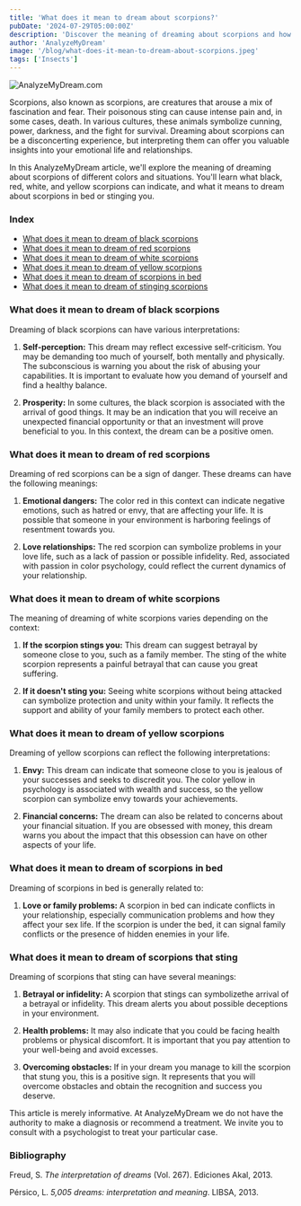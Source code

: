 ```yaml
---
title: 'What does it mean to dream about scorpions?'
pubDate: '2024-07-29T05:00:00Z'
description: 'Discover the meaning of dreaming about scorpions and how these dreams can reflect your emotions, concerns, and personal relationships.'
author: 'AnalyzeMyDream'
image: '/blog/what-does-it-mean-to-dream-about-scorpions.jpeg'
tags: ['Insects']
---
```


![AnalyzeMyDream.com](/blog/what-does-it-mean-to-dream-about-scorpions.jpeg)

Scorpions, also known as scorpions, are creatures that arouse a mix of fascination and fear. Their poisonous sting can cause intense pain and, in some cases, death. In various cultures, these animals symbolize cunning, power, darkness, and the fight for survival. Dreaming about scorpions can be a disconcerting experience, but interpreting them can offer you valuable insights into your emotional life and relationships.

In this AnalyzeMyDream article, we'll explore the meaning of dreaming about scorpions of different colors and situations. You'll learn what black, red, white, and yellow scorpions can indicate, and what it means to dream about scorpions in bed or stinging you.

### Index

- [What does it mean to dream of black scorpions](#what-does-it-mean-to-dream-of-black-scorpions)
- [What does it mean to dream of red scorpions](#what-does-it-mean-to-dream-of-red-scorpions)
- [What does it mean to dream of white scorpions](#what-does-it-mean-to-dream-of-white-scorpions)
- [What does it mean to dream of yellow scorpions](#what-does-it-mean-to-dream-of-yellow-scorpions)
- [What does it mean to dream of scorpions in bed](#what-does-it-mean-to-dream-of-scorpions-in-bed)
- [What does it mean to dream of stinging scorpions](#what-does-it-mean-to-dream-of-stinging-scorpions)

### What does it mean to dream of black scorpions

Dreaming of black scorpions can have various interpretations:

1. **Self-perception:** This dream may reflect excessive self-criticism. You may be demanding too much of yourself, both mentally and physically. The subconscious is warning you about the risk of abusing your capabilities. It is important to evaluate how you demand of yourself and find a healthy balance.

2. **Prosperity:** In some cultures, the black scorpion is associated with the arrival of good things. It may be an indication that you will receive an unexpected financial opportunity or that an investment will prove beneficial to you. In this context, the dream can be a positive omen.

### What does it mean to dream of red scorpions

Dreaming of red scorpions can be a sign of danger. These dreams can have the following meanings:

1. **Emotional dangers:** The color red in this context can indicate negative emotions, such as hatred or envy, that are affecting your life. It is possible that someone in your environment is harboring feelings of resentment towards you.

2. **Love relationships:** The red scorpion can symbolize problems in your love life, such as a lack of passion or possible infidelity. Red, associated with passion in color psychology, could reflect the current dynamics of your relationship.

### What does it mean to dream of white scorpions

The meaning of dreaming of white scorpions varies depending on the context:

1. **If the scorpion stings you:** This dream can suggest betrayal by someone close to you, such as a family member. The sting of the white scorpion represents a painful betrayal that can cause you great suffering.

2. **If it doesn't sting you:** Seeing white scorpions without being attacked can symbolize protection and unity within your family. It reflects the support and ability of your family members to protect each other.

### What does it mean to dream of yellow scorpions

Dreaming of yellow scorpions can reflect the following interpretations:

1. **Envy:** This dream can indicate that someone close to you is jealous of your successes and seeks to discredit you. The color yellow in psychology is associated with wealth and success, so the yellow scorpion can symbolize envy towards your achievements.

2. **Financial concerns:** The dream can also be related to concerns about your financial situation. If you are obsessed with money, this dream warns you about the impact that this obsession can have on other aspects of your life.

### What does it mean to dream of scorpions in bed

Dreaming of scorpions in bed is generally related to:

1. **Love or family problems:** A scorpion in bed can indicate conflicts in your relationship, especially communication problems and how they affect your sex life. If the scorpion is under the bed, it can signal family conflicts or the presence of hidden enemies in your life.

### What does it mean to dream of scorpions that sting

Dreaming of scorpions that sting can have several meanings:

1. **Betrayal or infidelity:** A scorpion that stings can symbolizethe arrival of a betrayal or infidelity. This dream alerts you about possible deceptions in your environment.

2. **Health problems:** It may also indicate that you could be facing health problems or physical discomfort. It is important that you pay attention to your well-being and avoid excesses.

3. **Overcoming obstacles:** If in your dream you manage to kill the scorpion that stung you, this is a positive sign. It represents that you will overcome obstacles and obtain the recognition and success you deserve.

This article is merely informative. At AnalyzeMyDream we do not have the authority to make a diagnosis or recommend a treatment. We invite you to consult with a psychologist to treat your particular case.

### Bibliography

Freud, S. *The interpretation of dreams* (Vol. 267). Ediciones Akal, 2013.

Pérsico, L. *5,005 dreams: interpretation and meaning*. LIBSA, 2013.